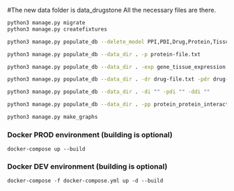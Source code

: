 #The new data folder is data_drugstone All the necessary files are there.

```bash
python3 manage.py migrate
python3 manage.py createfixtures

python3 manage.py populate_db --delete_model PPI,PDI,Drug,Protein,Tissue,Disorder,PDiAssociations

python3 manage.py populate_db --data_dir . -p protein-file.txt

python3 manage.py populate_db --data_dir . -exp gene_tissue_expression.gct

python3 manage.py populate_db --data_dir . -dr drug-file.txt -pdr drug-protein-interaction.txt

python3 manage.py populate_db --data_dir . -di "" -pdi "" -ddi ""

python3 manage.py populate_db --data_dir . -pp protein_protein_interaction_file.txt

python3 manage.py make_graphs

```

### Docker PROD environment (building is optional)
``docker-compose up --build``


### Docker DEV environment (building is optional)
``docker-compose -f docker-compose.yml up -d --build``
